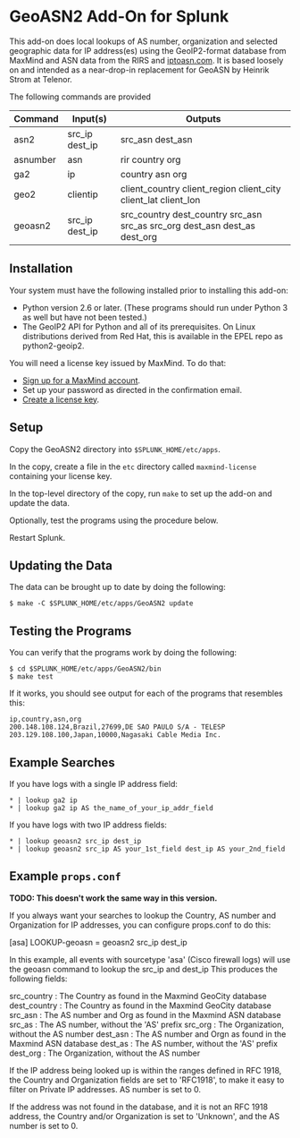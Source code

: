 # GeoASN2 Add-On for Splunk

This add-on does local lookups of AS number, organization and selected
geographic data for IP address(es) using the GeoIP2-format database
from MaxMind and ASN data from the RIRS and
[iptoasn.com](https://iptoasn.com).  It is based loosely on and
intended as a near-drop-in replacement for GeoASN by Heinrik Strom at
Telenor.

The following commands are provided


| Command       | Input(s)       | Outputs  |
| ------------- | -------------- | -------- |
| asn2          | src_ip dest_ip | src_asn dest_asn |
| asnumber      | asn            | rir country org |
| ga2           | ip             | country asn org |
| geo2          | clientip       | client_country client_region client_city client_lat client_lon |
| geoasn2       | src_ip dest_ip | src_country dest_country src_asn src_as src_org dest_asn dest_as dest_org |


## Installation

Your system must have the following installed prior to installing this
add-on:

 * Python version 2.6 or later.  (These programs should run under Python 3 as well but have not been tested.)
 * The GeoIP2 API for Python and all of its prerequisites.  On Linux distributions derived from Red Hat, this is available in the EPEL repo as python2-geoip2.

You will need a license key issued by MaxMind.  To do that:

 * [Sign up for a MaxMind account](https://www.maxmind.com/en/geolite2/signup).
 * Set up your password as directed in the confirmation email.
 * [Create a license key](https://www.maxmind.com/en/accounts/current/license-key).


## Setup

Copy the GeoASN2 directory into `$SPLUNK_HOME/etc/apps`.

In the copy, create a file in the `etc` directory called
`maxmind-license` containing your license key.

In the top-level directory of the copy, run `make` to set up the
add-on and update the data.

Optionally, test the programs using the procedure below.

Restart Splunk.


## Updating the Data

The data can be brought up to date by doing the following:

```
$ make -C $SPLUNK_HOME/etc/apps/GeoASN2 update
```


## Testing the Programs

You can verify that the programs work by doing the following:

```
$ cd $SPLUNK_HOME/etc/apps/GeoASN2/bin
$ make test
```

If it works, you should see output for each of the programs that
resembles this:

```
ip,country,asn,org
200.148.108.124,Brazil,27699,DE SAO PAULO S/A - TELESP
203.129.108.100,Japan,10000,Nagasaki Cable Media Inc.
```
  

## Example Searches

If you have logs with a single IP address field:
```
* | lookup ga2 ip
* | lookup ga2 ip AS the_name_of_your_ip_addr_field
```

If you have logs with two IP address fields:
```
* | lookup geoasn2 src_ip dest_ip
* | lookup geoasn2 src_ip AS your_1st_field dest_ip AS your_2nd_field
```


## Example `props.conf`

**TODO: This doesn't work the same way in this version.**

If you always want your searches to lookup the Country, AS number and 
Organization for IP addresses, you can configure props.conf to do this:

[asa]
LOOKUP-geoasn = geoasn2 src_ip dest_ip

In this example, all events with sourcetype 'asa' (Cisco firewall logs) 
will use the geoasn command to lookup the src_ip and dest_ip 
This produces the following fields:

src_country  : The Country as found in the Maxmind GeoCity database
dest_country : The Country as found in the Maxmind GeoCity database
src_asn      : The AS number and Org as found in the Maxmind ASN database
src_as       : The AS number, without the 'AS' prefix 
src_org      : The Organization, without the AS number
dest_asn     : The AS number and Orgn as found in the Maxmind ASN database
dest_as      : The AS number, without the 'AS' prefix 
dest_org     : The Organization, without the AS number

If the IP address being looked up is within the ranges defined in RFC 1918, 
the Country and Organization fields are set to 'RFC1918', to make it easy to 
filter on Private IP addresses. AS number is set to 0.

If the address was not found in the database, and it is not an RFC 1918 address, 
the Country and/or Organization is set to 'Unknown', and the AS number is set to 0.
